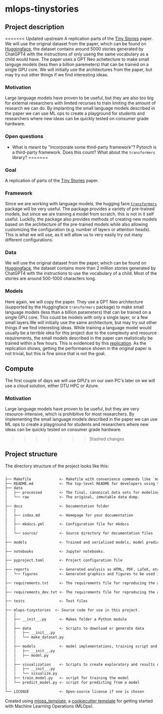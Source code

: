 # mlops-tinystories

## Project description

<<<<<<< Updated upstream
A replication parts of the [Tiny Stories](https://arxiv.org/abs/2305.07759) paper.
We will use the original dataset from the paper, which can be found on [Huggingface](https://huggingface.co/datasets/roneneldan/TinyStories), the dataset contains around 5000 stories generated by ChatGPT4 with the instructions of only useng the same vocabulary as a child would have. The paper uses a GPT Neo achetecture to make small languge models (less then a billion paremeters) that can be trained on a single GPU core. 
We will initially use the architectures from the paper, but may try out other things if we find interesting ideas.

### Motivation
Large language models have proven to be useful, but they are also too big for external researchers with limited recurses to train limiting the amount of research we can do. By implanting the small language models described in the paper we can use ML ops to create a playground for students and researchers where new ideas can be quickly tested on consumer grade hardware.


### Open questions
 - What is meant by "incorporate some third-party framework"? Pytorch is a third-party framework. Does this count? What about the `transformers` library?
=======
### Goal
A replication of parts of the [Tiny Stories](https://arxiv.org/abs/2305.07759) paper.
### Framework
Since we are working with language models, the hugging face [`transformers`](https://huggingface.co/docs/transformers/index) package will be very useful. The package provides a variety of pre-trained models, but since we are training a model from scratch, this is not in it self useful. Luckilly, the package also provides methods of creating new models based on the architecture of the pre-trained models while also allowing customizing the configuration (e.g. number of layers or attention heads). This is what we will use, as it will allow us to very easily try out many different configurations.
### Data
We will use the original dataset from the paper, which can be found on [Huggingface](https://huggingface.co/datasets/roneneldan/TinyStories), the dataset contains more than 2 million stories generated by ChatGPT4 with the instructions to use the vocabulary of a child. Most of the stories are around 500-1000 characters long.
### Models
Here again, we will copy the paper. They use a GPT Neo architecture (supported by the Huggingface `transformers` package) to make small language models (less than a billion parameters) that can be trained on a single GPU core. This could be models with only a single layer, or a few small layers.We will initially use the same architecture, but may try out other things if we find interesting ideas. While training a language model would usually be a terrible idea for this project due to the complexity and resource requirements, the small models described in the paper can realistically be trained within a few hours. This is evidenced by this [replication](https://medium.com/@kl.yap/replicating-tinystories-paper-38839d03ec81). As the replication shows, getting the performance shown in the original paper is not trivial, but this is fine since that is not the goal.

## Compute
The first couple of days we will use GPU's on our own PC's later on we will use a cloud solution, either DTU HPC or Azure. 

### Motivation
Large language models have proven to be useful, but they are very resource-intensive, which is prohibitive for most researchers. By implementing the small language models described in the paper we can use ML ops to create a playground for students and researchers where new ideas can be quickly tested on consumer grade hardware.
>>>>>>> Stashed changes

## Project structure

The directory structure of the project looks like this:

```txt

├── Makefile             <- Makefile with convenience commands like `make data` or `make train`
├── README.md            <- The top-level README for developers using this project.
├── data
│   ├── processed        <- The final, canonical data sets for modeling.
│   └── raw              <- The original, immutable data dump.
│
├── docs                 <- Documentation folder
│   │
│   ├── index.md         <- Homepage for your documentation
│   │
│   ├── mkdocs.yml       <- Configuration file for mkdocs
│   │
│   └── source/          <- Source directory for documentation files
│
├── models               <- Trained and serialized models, model predictions, or model summaries
│
├── notebooks            <- Jupyter notebooks.
│
├── pyproject.toml       <- Project configuration file
│
├── reports              <- Generated analysis as HTML, PDF, LaTeX, etc.
│   └── figures          <- Generated graphics and figures to be used in reporting
│
├── requirements.txt     <- The requirements file for reproducing the analysis environment
|
├── requirements_dev.txt <- The requirements file for reproducing the analysis environment
│
├── tests                <- Test files
│
├── mlops-tinystories  <- Source code for use in this project.
│   │
│   ├── __init__.py      <- Makes folder a Python module
│   │
│   ├── data             <- Scripts to download or generate data
│   │   ├── __init__.py
│   │   └── make_dataset.py
│   │
│   ├── models           <- model implementations, training script and prediction script
│   │   ├── __init__.py
│   │   ├── model.py
│   │
│   ├── visualization    <- Scripts to create exploratory and results oriented visualizations
│   │   ├── __init__.py
│   │   └── visualize.py
│   ├── train_model.py   <- script for training the model
│   └── predict_model.py <- script for predicting from a model
│
└── LICENSE              <- Open-source license if one is chosen
```

Created using [mlops_template](https://github.com/SkafteNicki/mlops_template),
a [cookiecutter template](https://github.com/cookiecutter/cookiecutter) for getting
started with Machine Learning Operations (MLOps).
